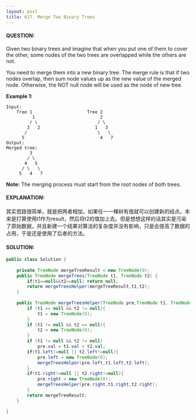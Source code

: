 ```yaml
---
layout: post
title: 617. Merge Two Binary Trees
---
```


#### QUESTION:

Given two binary trees and imagine that when you put one of them to cover the other, some nodes of the two trees are overlapped while the others are not.

You need to merge them into a new binary tree. The merge rule is that if two nodes overlap, then sum node values up as the new value of the merged node. Otherwise, the NOT null node will be used as the node of new tree.

**Example 1:**

```
Input: 
	Tree 1                     Tree 2                  
          1                         2                             
         / \                       / \                            
        3   2                     1   3                        
       /                           \   \                      
      5                             4   7                  
Output: 
Merged tree:
	     3
	    / \
	   4   5
	  / \   \ 
	 5   4   7

```

**Note:** The merging process must start from the root nodes of both trees.

#### EXPLANATION:

其实思路很简单，就是把两者相加，如果任一一棵树有值就可以创建新的结点。本来是打算使用t1作为result，然后将t2的值加上去。但是想想这样的话其实是污染了原始数据，并且新建一个结果对算法的复杂度并没有影响，只是会提高了数据的占用，于是还是使用了后者的方法。

#### SOLUTION:

```JAVA
public class Solution {
    
    private TreeNode mergeTreeResult = new TreeNode(0);
    public TreeNode mergeTrees(TreeNode t1, TreeNode t2) {
        if(t1==null&&t2==null) return null;
        return mergeTreesHelper(mergeTreeResult,t1,t2);
    }
    
    public TreeNode mergeTreesHelper(TreeNode pre,TreeNode t1, TreeNode t2){
        if (t1 == null && t2 != null){
            t1 = new TreeNode(0);
        }
        if (t1 != null && t2 == null){
            t2 = new TreeNode(0);
        }
        if (t1 != null && t2 != null)
            pre.val = t1.val + t2.val;
        if(t1.left!=null || t2.left!=null){
            pre.left = new TreeNode(0);
            mergeTreesHelper(pre.left,t1.left,t2.left);
        }
        if(t1.right!=null || t2.right!=null){
            pre.right = new TreeNode(0);
            mergeTreesHelper(pre.right,t1.right,t2.right);
        }
        return mergeTreeResult;
    }

}
```

